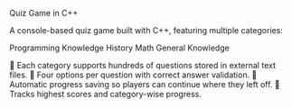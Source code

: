 Quiz Game in C++

A console-based quiz game built with C++, featuring multiple categories:

Programming Knowledge
History
Math
General Knowledge

🔹 Each category supports hundreds of questions stored in external text files.
🔹 Four options per question with correct answer validation.
🔹 Automatic progress saving so players can continue where they left off.
🔹 Tracks highest scores and category-wise progress.

